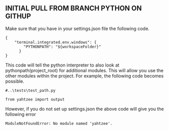 ## INITIAL PULL FROM BRANCH PYTHON ON GITHUP
Make sure that you have in your settings.json file the following code.
```
{
    "terminal.integrated.env.windows": {
        "PYTHONPATH": "${workspaceFolder}"
      }
}
```
This code will tell the python interpreter to also look at pythonpath(project_root) for additional modules. This will allow you use the other modules within the project. For example, the following code becomes possible.
```
#..\tests\test_path.py

from yahtzee import output
```
However, if you do not set up settings.json the above code will give you the following error
```
ModuleNotFoundError: No module named 'yahtzee'.
```
